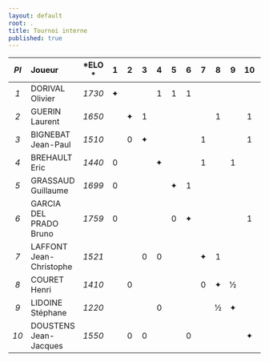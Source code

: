 ```yaml
---
layout: default
root: .
title: Tournoi interne
published: true
---
```



|*Pl*|  **Joueur** |   *ELO *          |1 |2 |3 |4 |5 |6 |7 |8 |9 |10|**Pts**|*Cu.*|*Bu.*|*Perf.*\
|:-:|:------------------------ |:---------: |:-:|:-:|:-:|:-:|:-:|:-:|:-:|:-:|:-:|:-:|:-:|:-:|:-:|:-:|
|*1*| DORIVAL Olivier         | *1730* |&#10022;| | |1|1|1| | | | |**3**|*6*|*4,5*||
|*2*| GUERIN Laurent          | *1650* | |&#10022;|1| | | | |1| |1|**3**|*6*|*2,5*||
|*3*| BIGNEBAT Jean-Paul      | *1510* | |0|&#10022;| | | |1| | |1|**2**|*4*|*4*||
|*4*| BREHAULT Eric           | *1440* |0| | |&#10022;| | |1| |1| |**2**|*3*|*5*||
|*5*| GRASSAUD Guillaume      | *1699* |0| | | |&#10022;|1| | | | |**1**|*3*|*4*||
|*6*| GARCIA DEL PRADO Bruno  | *1759* |0| | | |0|&#10022;| | | |1|**1**|*2*|*4,5*||
|*7*| LAFFONT Jean-Christophe | *1521* | | |0|0| | |&#10022;|1| | |**1**|*2*|*4,5*||
|*8*| COURET Henri            | *1410* | |0| | | | |0|&#10022;|&#189;| |**0,5**|*1,5*|*5*||
|*9*| LIDOINE Stéphane        | *1220* | | | |0| | | |&#189;|&#10022;| |**0,5**|*1,5*|*2,5*||
|*10*| DOUSTENS Jean-Jacques  | *1550* | |0|0| | |0| | | |&#10022;|**0**|*0*|*6*||

